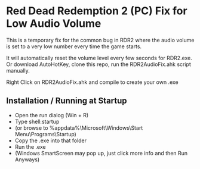 # Red Dead Redemption 2 (PC) Fix for Low Audio Volume

This is a temporary fix for the common bug in RDR2 where the audio volume is set to a very low number every time the game starts.

It will automatically reset the volume level every few seconds for RDR2.exe. 
Or download AutoHotKey, 
clone this repo,
run the RDR2AudioFix.ahk script manually.

Right Click on RDR2AudioFix.ahk and compile to create your own .exe

## Installation / Running at Startup
* Open the run dialog (Win + R)
* Type shell:startup
* (or browse to %appdata%\Microsoft\Windows\Start Menu\Programs\Startup)
* Copy the .exe into that folder
* Run the .exe
* (Windows SmartScreen may pop up, just click more info and then Run Anyways)

